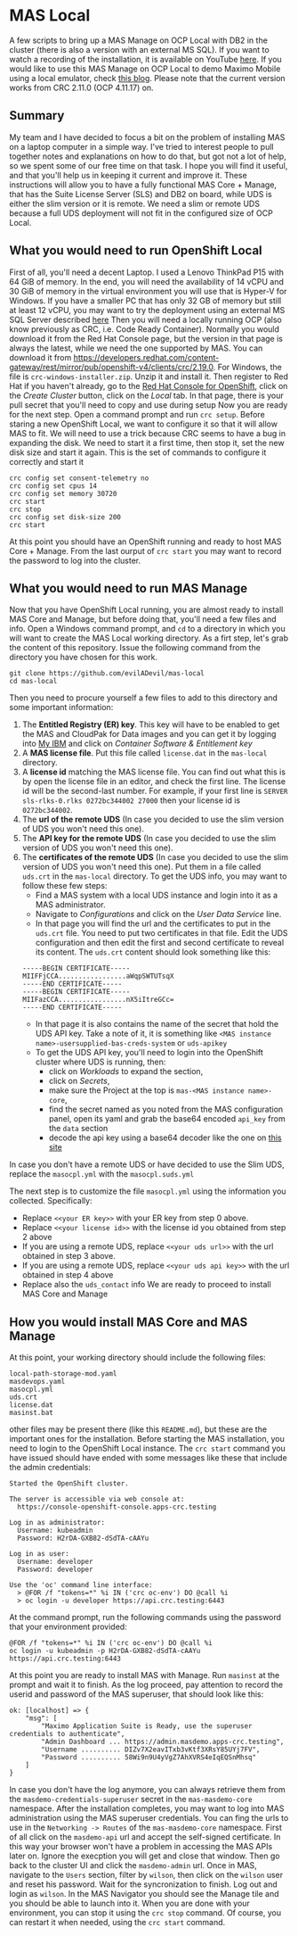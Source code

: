 # MAS Local
 A few scripts to bring up a MAS Manage on OCP Local with DB2 in the cluster (there is also a version with an external MS SQL). If you want to watch a recording of the installation, it is available on YouTube [here](https://youtu.be/LrbPGrxxAvo). If you would like to use this MAS Manage on OCP Local to demo Maximo Mobile using a local emulator, check [this blog](https://community.ibm.com/community/user/asset-facilities/blogs/alex-donatelli/2022/12/22/maximo-mobile-demo-env-connected-to-manage-local).
 Please note that the current version works from CRC 2.11.0 (OCP 4.11.17) on.

## Summary
My team and I have decided to focus a bit on the problem of installing MAS on a laptop computer in a simple way. I've tried to interest people to pull together notes and explanations on how to do that, but got not a lot of help, so we spent some of our free time on that task. I hope you will find it useful, and that you'll help us in keeping it current and improve it.
These instructions will allow you to have a fully functional MAS Core + Manage, that has the Suite License Server (SLS) and DB2 on board, while UDS is either the slim version or it is remote. We need a slim or remote UDS because a full UDS deployment will not fit in the configured size of OCP Local.

## What you would need to run OpenShift Local
First of all, you'll need a decent Laptop. I used a Lenovo ThinkPad P15 with 64 GiB of memory. In the end, you will need the availability of 14 vCPU and 30 GiB of memory in the virtual environment you will use that is Hyper-V for Windows.
If you have a smaller PC that has only 32 GB of memory but still at least 12 vCPU, you may want to try the deployment using an external MS SQL Server described [here](https://github.com/evilADevil/mas-local/tree/main/mssql)
Then you will need a locally running OCP (also know previously as CRC, i.e. Code Ready Container). Normally you would download it from the Red Hat Console page, but the version in that page is always the latest, while we need the one supported by MAS. You can download it from https://developers.redhat.com/content-gateway/rest/mirror/pub/openshift-v4/clients/crc/2.19.0. For Windows, the file is `crc-windows-installer.zip`. Unzip it and install it. Then register to Red Hat if you haven't already, go to the [Red Hat Console for OpenShift](https://console.redhat.com/openshift), click on the *Create Cluster* button, click on the *Local* tab. In that page, there is your pull secret that you'll need to copy and use during setup
Now you are ready for the next step. Open a command prompt and run `crc setup`. Before staring a new OpenShift Local, we want to configure it so that it will allow MAS to fit. We will need to use a trick because CRC seems to have a bug in expanding the disk. We need to start it a first time, then stop it, set the new disk size and start it again.
This is the set of commands to configure it correctly and start it
```
crc config set consent-telemetry no
crc config set cpus 14
crc config set memory 30720
crc start
crc stop
crc config set disk-size 200
crc start
```
At this point you should have an OpenShift running and ready to host MAS Core + Manage. From the last ourput of `crc start` you may want to record the password to log into the cluster.

## What you would need to run MAS Manage
Now that you have OpenShift Local running, you are almost ready to install MAS Core and Manage, but before doing that, you'll need a few files and info.
Open a Windows command prompt, and `cd` to a directory in which you will want to create the MAS Local working directory.
As a firt step, let's grab the content of this repository. Issue the following command from the directory you have chosen for this work.
```
git clone https://github.com/evilADevil/mas-local
cd mas-local
```
Then you need to procure yourself a few files to add to this directory and some important information:
1. The **Entitled Registry (ER) key**. This key will have to be enabled to get the MAS and CloudPak for Data images and you can get it by logging into [My IBM](https://myibm.ibm.com/dashboard/) and click on *Container Software & Entitlement key*
2. A **MAS license file**. Put this file called `license.dat` in the `mas-local` directory.
3. A **license id** matching the MAS license file. You can find out what this is by open the license file in an editor, and check the first line. The license id will be the second-last number. For example, if your first line is `SERVER sls-rlks-0.rlks 0272bc344002 27000` then your license id is `0272bc344002`.
4. The **url of the remote UDS** (In case you decided to use the slim version of UDS you won't need this one).
5. The **API key for the remote UDS** (In case you decided to use the slim version of UDS you won't need this one).
6. The **certificates of the remote UDS** (In case you decided to use the slim version of UDS you won't need this one). Put them in a file called `uds.crt` in the `mas-local` directory.
	To get the UDS info, you may want to follow these few steps:
	- Find a MAS system with a local UDS instance and login into it as a MAS administrator.
	- Navigate to *Configurations* and click on the *User Data Service* line.
	- In that page you will find the url and the certificates to put in the `uds.crt` file. You need to put two certificates in that file. Edit the UDS configuration and then edit the first and second certificate to reveal its content. The `uds.crt` content should look something like this:
	```
	-----BEGIN CERTIFICATE-----
	MIIFFjCCA.................aWqpSWTUTsqX
	-----END CERTIFICATE-----
	-----BEGIN CERTIFICATE-----
	MIIFazCCA.................nX5iItreGCc=
	-----END CERTIFICATE-----
	```
	- In that page it is also contains the name of the secret that hold the UDS API key. Take a note of it, it is something like `<MAS instance name>-usersupplied-bas-creds-system` or `uds-apikey`
	- To get the UDS API key, you'll need to login into the OpenShift cluster where UDS is running, then:
	  - click on *Workloads* to expand the section,
	  - click on *Secrets*,
	  - make sure the Project at the top is `mas-<MAS instance name>-core`,
	  - find the secret named as you noted from the MAS configuration panel, open its yaml and grab the base64 encoded `api_key` from the `data` section
	  - decode the api key using a base64 decoder like the one on [this site](https://www.base64decode.org/)

In case you don't have a remote UDS or have decided to use the Slim UDS, replace the `masocpl.yml` with the `masocpl.suds.yml`

The next step is to customize the file `masocpl.yml` using the information you collected. Specifically:
- Replace `<<your ER key>>` with your ER key from step 0 above.
- Replace `<<your license id>>` with the license id you obtained from step 2 above
- If you are using a remote UDS, replace `<<your uds url>>` with the url obtained in step 3 above.
- If you are using a remote UDS, replace `<<your uds api key>>` with the url obtained in step 4 above
- Replace also the `uds_contact` info
We are ready to proceed to install MAS Core and Manage

## How you would install MAS Core and MAS Manage
At this point, your working directory should include the following files:
```
local-path-storage-mod.yaml
masdevops.yaml
masocpl.yml
uds.crt
license.dat
masinst.bat
```
other files may be present there (like this `README.md`), but these are the important ones for the installation.
Before starting the MAS installation, you need to login to the OpenShift Local instance. The `crc start` command you have issued should have ended with some messages like these that include the admin credentials:
```
Started the OpenShift cluster.

The server is accessible via web console at:
  https://console-openshift-console.apps-crc.testing

Log in as administrator:
  Username: kubeadmin
  Password: H2rDA-GXB82-dSdTA-cAAYu

Log in as user:
  Username: developer
  Password: developer

Use the 'oc' command line interface:
  > @FOR /f "tokens=*" %i IN ('crc oc-env') DO @call %i
  > oc login -u developer https://api.crc.testing:6443
```
At the command prompt, run the following commands using the password that your environment provided:
```
@FOR /f "tokens=*" %i IN ('crc oc-env') DO @call %i
oc login -u kubeadmin -p H2rDA-GXB82-dSdTA-cAAYu https://api.crc.testing:6443
```
At this point you are ready to install MAS with Manage. Run `masinst` at the prompt and wait it to finish.
As the log proceed, pay attention to record the userid and password of the MAS superuser, that should look like this:
```
ok: [localhost] => {
    "msg": [
        "Maximo Application Suite is Ready, use the superuser credentials to authenticate",
        "Admin Dashboard ... https://admin.masdemo.apps-crc.testing",
        "Username .......... DIZv7X2eavITxb3vKtf3XRsY85UYj7FV",
        "Password .......... 58Wi9n9U4yVgZ7AhXVRS4eIqEQSnMhsq"
    ]
}
```
In case you don't have the log anymore, you can always retrieve them from the `masdemo-credentials-superuser` secret in the `mas-masdemo-core` namespace.
After the installation completes, you may want to log into MAS administration using the MAS superuser credentials. You can fing the urls to use in the `Networking -> Routes` of the `mas-masdemo-core` namespace. First of all click on the `masdemo-api` url and accept the self-signed certificate. In this way your browser won't have a problem in accessing the MAS APIs later on. Ignore the execption you will get and close that window. Then go back to the cluster UI and click the `masdemo-admin` url. Once in MAS, navigate to the `Users` section, filter by `wilson`, then click on the `wilson` user and reset his password. Wait for the syncronization to finish. Log out and login as `wilson`. In the MAS Navigator you should see the Manage tile and you should be able to launch into it.
When you are done with your environment, you can stop it using the `crc stop` command. Of course, you can restart it when needed, using the `crc start` command.